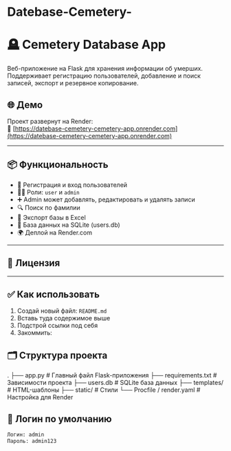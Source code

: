 # Datebase-Cemetery-

# 🪦 Cemetery Database App

Веб-приложение на Flask для хранения информации об умерших. Поддерживает регистрацию пользователей, добавление и поиск записей, экспорт и резервное копирование.

## 🌐 Демо

Проект развернут на Render:  
🔗 [https://datebase-cemetery-cemetery-app.onrender.com](https://datebase-cemetery-cemetery-app.onrender.com)

---

## 📦 Функциональность

- 👤 Регистрация и вход пользователей
- 👨‍💼 Роли: `user` и `admin`
- ➕ Admin может добавлять, редактировать и удалять записи
- 🔍 Поиск по фамилии
- 📄 Экспорт базы в Excel
- 🔐 База данных на SQLite (users.db)
- 🌍 Деплой на Render.com

---
## 📃 Лицензия


---

## ✅ Как использовать

1. Создай новый файл: `README.md`
2. Вставь туда содержимое выше
3. Подстрой ссылки под себя
4. Закоммить:

## 🗂 Структура проекта

.
├── app.py                 # Главный файл Flask-приложения
├── requirements.txt       # Зависимости проекта
├── users.db               # SQLite база данных
├── templates/             # HTML-шаблоны
├── static/                # Стили
└── Procfile / render.yaml # Настройка для Render

## 🧪 Логин по умолчанию

```bash
Логин: admin
Пароль: admin123


